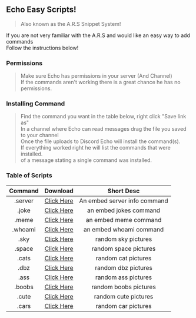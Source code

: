 ## Echo Easy Scripts!
> Also known as the A.R.S Snippet System!  
  
If you are not very familiar with the A.R.S and would like an easy way to add commands  
Follow the instructions below!
  
### Permissions
> Make sure Echo has permissions in your server (And Channel)  
If the commands aren't working there is a great chance he has no permissions.  
  
### Installing Command
> Find the command you want in the table below, right click "Save link as"  
In a channel where Echo can read messages drag the file you saved to your channel  
Once the file uploads to Discord Echo will install the command(s).  
If everything worked right he will list the commands that were installed.  
of a message stating a single command was installed.  
  
### Table of Scripts
| Command | Download | Short Desc |  
| :--: | :--: | :--: |  
| .server | [Click Here](https://ghttps://raw.githubusercontent.com/proxikal/Echo/master/EasyScripts/embed.server.snippet.ars) | An embed server info command |
| .joke | [Click Here](https://raw.githubusercontent.com/proxikal/Echo/master/EasyScripts/embed.jokes.snippet.ars) | an embed jokes command |
| .meme | [Click Here](https://raw.githubusercontent.com/proxikal/Echo/master/EasyScripts/embed.meme.snippet.ars) | an embed meme command |
| .whoami | [Click Here](https://raw.githubusercontent.com/proxikal/Echo/master/EasyScripts/embed.whoami.snippet.ars) | an embed whoami command |
| .sky | [Click Here](https://raw.githubusercontent.com/proxikal/Echo/master/EasyScripts/sky.snippet.ars) | random sky pictures |
| .space | [Click Here](https://raw.githubusercontent.com/proxikal/Echo/master/EasyScripts/space.snippet.ars) | random space pictures |
| .cats | [Click Here](https://raw.githubusercontent.com/proxikal/Echo/master/EasyScripts/cats.snippet.ars) | random cat pictures |
| .dbz | [Click Here](https://raw.githubusercontent.com/proxikal/Echo/master/EasyScripts/dbz.snippet.ars) | random dbz pictures |
| .ass | [Click Here](https://raw.githubusercontent.com/proxikal/Echo/master/EasyScripts/ass.snippet.ars) | random ass pictures |
| .boobs | [Click Here](https://raw.githubusercontent.com/proxikal/Echo/master/EasyScripts/boobs.snippet.ars) | random boobs pictures |
| .cute | [Click Here](https://raw.githubusercontent.com/proxikal/Echo/master/EasyScripts/cute.snippet.ars) | random cute pictures |
| .cars | [Click Here](https://raw.githubusercontent.com/proxikal/Echo/master/EasyScripts/cars.snippet.ars) | random car pictures |

